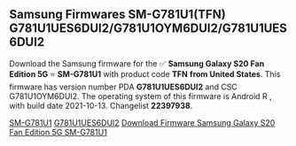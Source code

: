 <h2>Samsung Firmwares SM-G781U1(TFN) G781U1UES6DUI2/G781U1OYM6DUI2/G781U1UES6DUI2</h2>
Download the Samsung firmware for the ✅ <strong>Samsung Galaxy S20 Fan Edition 5G </strong> ⭐ <strong>SM-G781U1</strong> with product code <strong>TFN</strong> <strong> from United States</strong>. This firmware has version number PDA <strong>G781U1UES6DUI2</strong> and CSC G781U1OYM6DUI2. The operating system of this firmware is Android R , with build date 2021-10-13. Changelist <strong>22397938</strong>.


[SM-G781U1](https://samfirm.shop/samsung/model/SM-G781U1)
[G781U1UES6DUI2](https://samfirm.shop/samsung/pda/G781U1UES6DUI2)
[Download Firmware Samsung Galaxy S20 Fan Edition 5G SM-G781U1](https://samfirm.shop/samsung/firmware/464481)
